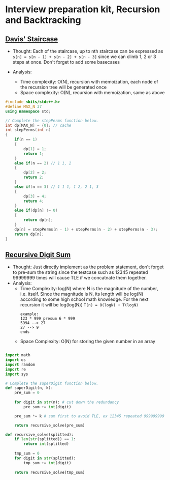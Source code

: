 # Interview preparation kit, Recursion and Backtracking 

## [Davis' Staircase](https://www.hackerrank.com/challenges/ctci-recursive-staircase/problem?h_l=interview&playlist_slugs%5B%5D=interview-preparation-kit&playlist_slugs%5B%5D=recursion-backtracking)

* Thought: Each of the staircase, up to nth staircase can be expressed as `s[n] = s[n - 1] + s[n - 2] + s[n - 3]` since we can climb 1, 2 or 3 steps at once. Don't forget to add some basecases

* Analysis:
    * Time complexity: O(N), recursion with memoization, each node of the recursion tree will be generated once
    * Space complexity: O(N), recursion with memoization, same as above

```cpp
#include <bits/stdc++.h>
#define MAX_N 37
using namespace std;

// Complete the stepPerms function below.
int dp[MAX_N] = {0}; // cache
int stepPerms(int n) 
{
    if(n == 1)
    {
        dp[1] = 1;
        return 1;
    }
    else if(n == 2) // 1 1, 2
    {
        dp[2] = 2;
        return 2;
    }
    else if(n == 3) // 1 1 1, 1 2, 2 1, 3
    {
        dp[3] = 4;
        return 4;
    }
    else if(dp[n] != 0)
    {
        return dp[n];
    }
    dp[n] = stepPerms(n - 1) + stepPerms(n - 2) + stepPerms(n - 3);
    return dp[n];
}
```

## [Recursive Digit Sum](https://www.hackerrank.com/challenges/recursive-digit-sum/problem?h_l=interview&playlist_slugs%5B%5D=interview-preparation-kit&playlist_slugs%5B%5D=recursion-backtracking)

* Thought: Just directly implement as the problem statement, don't forget to pre-sum the string since the testcase such as 12345 repeated 99999999 times will cause TLE if we concatnate them together.
* Analysis: 
    * Time Complexity: log(N) where N is the magnitude of the number, i.e. itself. Since the magnitude is N, its length will be log(N) according to some high school math knowledge. For the next recursion it will be log(log(N)) `T(n) = O(logN) + T(logN)`
        ```
        example:
        123 * 999 presum 6 * 999
        5994 --> 27
        27 --> 9
        ends
        ```
    * Space Complexity: O(N) for storing the given number in an array

```python

import math
import os
import random
import re
import sys

# Complete the superDigit function below.
def superDigit(n, k):
    pre_sum = 0
    
    for digit in str(n): # cut down the redundancy
        pre_sum += int(digit)

    pre_sum *= k # sum first to avoid TLE, ex 12345 repeated 999999999 times, the string will be extremely long    

    return recursive_solve(pre_sum)

def recursive_solve(splitted):
    if len(str(splitted)) == 1:
        return int(splitted)
    
    tmp_sum = 0
    for digit in str(splitted):
        tmp_sum += int(digit)
    
    return recursive_solve(tmp_sum)

```


